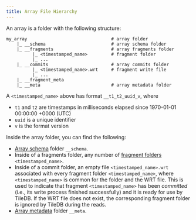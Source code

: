 ```yaml
---
title: Array File Hierarchy
---
```


An array is a folder with the following structure:

```
my_array                                # array folder
    |_ __schema                         # array schema folder
    |_ __fragments                      # array fragments folder
          |_ <timestamped_name>         # fragment folder
          |_ ...
    |_ __commits                        # array commits folder
          |_ <timestamped_name>.wrt     # fragment write file
          |_ ...
    |_ __fragment_meta                  
    |_ __meta                           # array metadata folder

```

A `<timestamped_name>` above has format `__t1_t2_uuid_v`, where 

* `t1` and `t2` are timestamps in milliseconds elapsed since 1970-01-01 00:00:00 +0000 (UTC)
* `uuid` is a unique identifier
* `v` is the format version

Inside the array folder, you can find the following:

* [Array schema](./array_schema.md) folder `__schema`.
* Inside of a fragments folder, any number of [fragment folders](./fragment.md) `<timestamped_name>`.
* Inside of a commit folder, an empty file `<timestamped_name>.wrt` associated with every fragment folder `<timestamped_name>`, where `<timestamped_name>` is common for the folder and the WRT file. This is used to indicate that fragment `<timestamped_name>` has been *committed* (i.e., its write process finished successfully) and it is ready for use by TileDB. If the WRT file does not exist, the corresponding fragment folder is ignored by TileDB during the reads.
* [Array metadata](./metadata.md) folder `__meta`.
